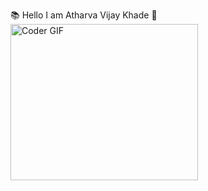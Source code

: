 📚 Hello I am Atharva Vijay Khade 👋
<img src="https://media.giphy.com/media/SWoSkN6DxTszqIKEqv/giphy.gif" alt="Coder GIF" width="300" height="250">


